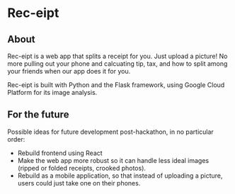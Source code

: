 # Rec-eipt

## About

Rec-eipt is a web app that splits a receipt for you. Just upload a picture! No more pulling out your phone and calcuating tip, tax, and how to split among your friends when our app does it for you.

Rec-eipt is built with Python and the Flask framework, using Google Cloud Platform for its image analysis.

## For the future

Possible ideas for future development post-hackathon, in no particular order:

* Rebuild frontend using React
* Make the web app more robust so it can handle less ideal images (ripped or folded receipts, crooked photos). 
* Rebuild as a mobile application, so that instead of uploading a picture, users could just take one on their phones.

